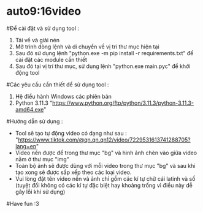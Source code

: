 # auto9:16video

#Để cài đặt và sử dụng tool : 
  1. Tải về và giải nén
  2. Mở trình dòng lệnh và di chuyển về vị trí thư mục hiện tại
  3. Sau đó sử dụng lệnh "python.exe -m pip install -r requirements.txt" để cài đặt các module cần thiết
  4. Sau đó tại vị trí thư mục, sử dụng lệnh "python.exe main.pyc" để khởi động tool
 
#Các yêu cầu cần thiết để sử dụng tool : 
  1. Hệ điều hành Windows các phiên bản
  2. Python 3.11.3
        "https://www.python.org/ftp/python/3.11.3/python-3.11.3-amd64.exe"

#Hướng dẫn sử dụng : 
  - Tool sẽ tạo tự động video có dạng như sau : "https://www.tiktok.com/@qn.qn.qn12/video/7229531613741288705?lang=en"
  - Video nền được để trong thư mục "bg" và hình ảnh chèn vào giữa video nằm ở thư mục "img"
  - Toàn bộ ảnh sẽ được dùng với mỗi video trong thư mục "bg" và sau khi tạo xong sẽ được sắp xếp theo các loại video.
  - Vui lòng đặt tên video nền và ảnh chỉ gồm các kí tự chữ cái latinh và số (tuyệt đối không có các kí tự đặc biệt hay khoảng trống vì điều này dễ gây lỗi khi sử dụng)
  
 #Have fun :3 
